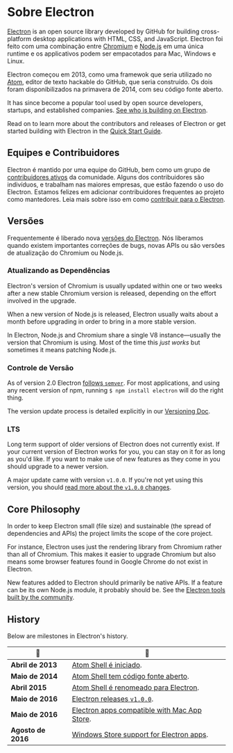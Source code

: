 # Sobre Electron

[Electron](https://electronjs.org) is an open source library developed by GitHub for building cross-platform desktop applications with HTML, CSS, and JavaScript. Electron foi feito com uma combinação entre [Chromium](https://www.chromium.org/Home) e [Node.js](https://nodejs.org) em uma única runtime e os applicativos podem ser empacotados para Mac, Windows e Linux.

Electron começou em 2013, como uma framewok que seria utilizado no [Atom](https://atom.io), editor de texto hackable do GitHub, que seria construído. Os dois foram disponibilizados na primavera de 2014, com seu código fonte aberto.

It has since become a popular tool used by open source developers, startups, and established companies. [See who is building on Electron](https://electronjs.org/apps).

Read on to learn more about the contributors and releases of Electron or get started building with Electron in the [Quick Start Guide](quick-start.md).

## Equipes e Contribuidores

Electron é mantido por uma equipe do GitHub, bem como um grupo de [contribuidores ativos](https://github.com/electron/electron/graphs/contributors) da comunidade. Alguns dos contribuidores são indivíduos, e trabalham nas maiores empresas, que estão fazendo o uso do Electron. Estamos felizes em adicionar contribuidores frequentes ao projeto como mantedores. Leia mais sobre isso em como [contribuir para o Electron](https://github.com/electron/electron/blob/master/CONTRIBUTING.md).

## Versões

Frequentemente é liberado nova [versões do Electron](https://github.com/electron/electron/releases). Nós liberamos quando existem importantes correções de bugs, novas APIs ou são versões de atualização do Chromium ou Node.js.

### Atualizando as Dependências

Electron's version of Chromium is usually updated within one or two weeks after a new stable Chromium version is released, depending on the effort involved in the upgrade.

When a new version of Node.js is released, Electron usually waits about a month before upgrading in order to bring in a more stable version.

In Electron, Node.js and Chromium share a single V8 instance—usually the version that Chromium is using. Most of the time this *just works* but sometimes it means patching Node.js.

### Controle de Versão

As of version 2.0 Electron [follows `semver`](http://semver.org). For most applications, and using any recent version of npm, running `$ npm install electron` will do the right thing.

The version update process is detailed explicitly in our [Versioning Doc](electron-versioning.md).

### LTS

Long term support of older versions of Electron does not currently exist. If your current version of Electron works for you, you can stay on it for as long as you'd like. If you want to make use of new features as they come in you should upgrade to a newer version.

A major update came with version `v1.0.0`. If you're not yet using this version, you should [read more about the `v1.0.0` changes](https://electronjs.org/blog/electron-1-0).

## Core Philosophy

In order to keep Electron small (file size) and sustainable (the spread of dependencies and APIs) the project limits the scope of the core project.

For instance, Electron uses just the rendering library from Chromium rather than all of Chromium. This makes it easier to upgrade Chromium but also means some browser features found in Google Chrome do not exist in Electron.

New features added to Electron should primarily be native APIs. If a feature can be its own Node.js module, it probably should be. See the [Electron tools built by the community](https://electronjs.org/community).

## History

Below are milestones in Electron's history.

| :calendar:         | :tada:                                                                                                              |
| ------------------ | ------------------------------------------------------------------------------------------------------------------- |
| **Abril de 2013**  | [Atom Shell é iniciado](https://github.com/electron/electron/commit/6ef8875b1e93787fa9759f602e7880f28e8e6b45).      |
| **Maio de 2014**   | [Atom Shell tem código fonte aberto](http://blog.atom.io/2014/05/06/atom-is-now-open-source.html).                  |
| **Abril 2015**     | [Atom Shell é renomeado para Electron](https://github.com/electron/electron/pull/1389).                             |
| **Maio de 2016**   | [Electron releases `v1.0.0`](https://electronjs.org/blog/electron-1-0).                                             |
| **Maio de 2016**   | [Electron apps compatible with Mac App Store](https://electronjs.org/docs/tutorial/mac-app-store-submission-guide). |
| **Agosto de 2016** | [Windows Store support for Electron apps](https://electronjs.org/docs/tutorial/windows-store-guide).                |